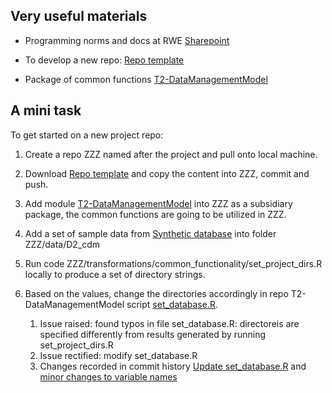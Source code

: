 
## Very useful materials

- Programming norms and docs at RWE [Sharepoint](https://umcutrecht.sharepoint.com/:f:/s/W_JC_RWE-groupSturkenboom/EgjWw_lelAtOhf0hmrcJ510BxJhin_gCo1qBUuhiH-0qIA?e=4C3hq3)

- To develop a new repo: [Repo template](https://github.com/UMC-Utrecht-RWE/repo_template)

- Package of common functions [T2-DataManagementModel](https://github.com/UMC-Utrecht-RWE/T2-DataManagementModel)


## A mini task

To get started on a new project repo:

1. Create a repo ZZZ named after the project and pull onto local machine.
2. Download [Repo template](https://github.com/UMC-Utrecht-RWE/repo_template) and copy the content into ZZZ, commit and push.
3. Add module [T2-DataManagementModel](https://github.com/UMC-Utrecht-RWE/T2-DataManagementModel) into ZZZ as a subsidiary package, the common functions are going to be utilized in ZZZ.
4. Add a set of sample data from [Synthetic database](https://umcutrecht.sharepoint.com/sites/W_JC_RWE-groupSturkenboom/Gedeelde%20documenten/Forms/AllItems.aspx?ga=1&id=%2Fsites%2FW%5FJC%5FRWE%2DgroupSturkenboom%2FGedeelde%20documenten%2FGeneral%2F04%2E%20Documentation%2FSynthetic%20databases&viewid=648f81c8%2D4042%2D415e%2Daa4c%2Da2541bd74a3f) into folder ZZZ/data/D2_cdm
5. Run code ZZZ/transformations/common_functionality/set_project_dirs.R locally to produce a set of directory strings.
6. Based on the values, change the directories accordingly in repo T2-DataManagementModel script [set_database.R](https://github.com/UMC-Utrecht-RWE/T2-DataManagementModel/blob/main/R/scripts/set_database.R). 
 
    1. Issue raised: found typos in file set_database.R: directoreis are specified differently from results generated by running set_project_dirs.R
    2. Issue rectified: modify set_database.R
    3. Changes recorded in commit history [Update set_database.R](https://github.com/UMC-Utrecht-RWE/T2-DataManagementModel/commit/857449f0db275a45631634efa7cf7bc08c58dc78) and [minor changes to variable names](https://github.com/UMC-Utrecht-RWE/T2-DataManagementModel/commit/c6e2fb01a57a5555e2f7eff912cf3c3ad7332ec8)
  